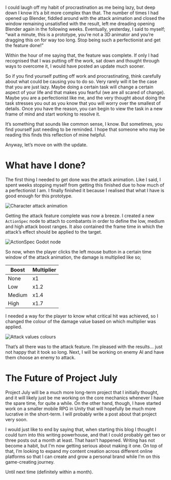 I could laugh off my habit of procrastination as me being lazy, but deep down I know it’s a bit more complex than that. The number of times I had opened up Blender, fiddled around with the attack animation and closed the window remaining unsatisfied with the result, left me dreading opening Blender again in the following weeks. Eventually, yesterday, I said to myself; “wait a minute, this is a prototype, you’re not a 3D animator and you’re dragging this on for way too long. Stop being such a perfectionist and get the feature done!” 

Within the hour of me saying that, the feature was complete. If only I had recognised that I was putting off the work, sat down and thought through ways to overcome it, I would have posted an update much sooner. 

So if you find yourself putting off work and procrastinating, think carefully about what could be causing you to do so. Very rarely will it be the case that you are just lazy. Maybe doing a certain task will change a certain aspect of your life and that makes you fearful (we are all scared of change). Maybe you are a perfectionist like me, and the very thought about doing the task stresses you out as you know that you will worry over the smallest of details. Once you have the reason, you can begin to view the task in a new frame of mind and start working to resolve it.

It’s something that sounds like common sense, I know. But sometimes, you find yourself just needing to be reminded. I hope that someone who may be reading this finds this reflection of mine helpful.

Anyway, let’s move on with the update.

# What have I done?

The first thing I needed to get done was the attack animation. Like I said, I spent weeks stopping myself from getting this finished due to how much of a perfectionist I am. I finally finished it because I realised that what I have is good enough for this prototype.

![Character attack animation][blender_attack_animation]

Getting the attack feature complete was now a breeze. I created a new `ActionSpec` node to attach to combatants in order to define the low, medium and high attack boost ranges. It also contained the frame time in which the attack’s effect should be applied to the target.

![ActionSpec Godot node][actionspec_godot_node]

So now,  when the player clicks the left mouse button in a certain time window of the attack animation, the damage is multiplied like so;

Boost | Multiplier
--- | ---
None | x1
Low | x1.2
Medium | x1.4
High | x1.7

I needed a way for the player to know what critical hit was achieved, so I changed the colour of the damage value based on which multiplier was applied.

![Attack values colours][attack_value_colours]

That’s all there was to the attack feature. I’m pleased with the results... just not happy that it took so long. Next, I will be working on enemy AI and have them choose an enemy to attack. 

# The Future of Project July

Project July will be a much more long-term project that I initially thought, and it will likely just be me working on the core mechanics whenever I have the spare time, for quite a while. On the other hand, though, I have started work on a smaller mobile RPG in Unity that will hopefully be much more lucrative in the short-term. I will probably write a post about that project very soon.

I would just like to end by saying that, when starting this blog I thought I could turn into this writing powerhouse, and that I could probably get two or three posts out a month at least. That hasn’t happened. Writing has not become a habit, but I’m now getting serious about making it one. On top of that, I’m looking to expand my content creation across different online platforms so that I can create and grow a personal brand while I’m on this game-creating journey.

Until next time (definitely within a month).

[blender_attack_animation]: https://res.cloudinary.com/dyzej76ig/image/upload/v1532616927/project-july-update-2/pj_attack.gif
[actionspec_godot_node]: https://res.cloudinary.com/dyzej76ig/image/upload/v1532616947/project-july-update-2/pj_actionspec_node.png
[attack_value_colours]: https://res.cloudinary.com/dyzej76ig/image/upload/v1532616938/project-july-update-2/pj_atk_values.png